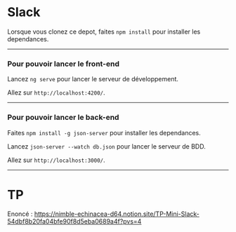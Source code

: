 # Slack

Lorsque vous clonez ce depot, faites `npm install` pour installer les dependances.

---

### Pour pouvoir lancer le front-end

Lancez `ng serve` pour lancer le serveur de développement. 

Allez sur `http://localhost:4200/`. 

---

### Pour pouvoir lancer le back-end

Faites `npm install -g json-server` pour installer les dependances.

Lancez `json-server --watch db.json` pour lancer le serveur de BDD. 

Allez sur `http://localhost:3000/`. 

---

# TP

Enoncé : https://nimble-echinacea-d64.notion.site/TP-Mini-Slack-54dbf8b20fa04bfe90f8d5eba0689a4f?pvs=4
